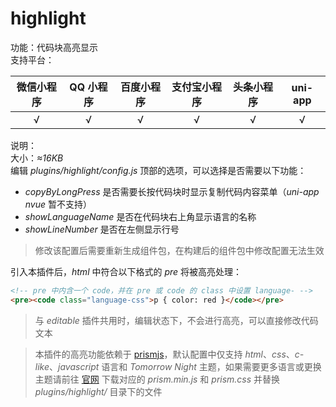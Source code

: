 # highlight
功能：代码块高亮显示  
支持平台：  

| 微信小程序 | QQ 小程序 | 百度小程序 | 支付宝小程序 | 头条小程序 | uni-app |
|:---:|:---:|:---:|:---:|:---:|:---:|
| √ | √ | √ | √ | √ | √ |

说明：  
大小：*≈16KB*  
编辑 *plugins/highlight/config.js* 顶部的选项，可以选择是否需要以下功能：  
- *copyByLongPress* 是否需要长按代码块时显示复制代码内容菜单（*uni-app nvue* 暂不支持）  
- *showLanguageName* 是否在代码块右上角显示语言的名称  
- *showLineNumber* 是否在左侧显示行号  

> 修改该配置后需要重新生成组件包，在构建后的组件包中修改配置无法生效

引入本插件后，*html* 中符合以下格式的 *pre* 将被高亮处理：  
```html
<!-- pre 中内含一个 code，并在 pre 或 code 的 class 中设置 language- -->
<pre><code class="language-css">p { color: red }</code></pre>
```

> 与 *editable* 插件共用时，编辑状态下，不会进行高亮，可以直接修改代码文本

> 本插件的高亮功能依赖于 [prismjs](https://prismjs.com/)，默认配置中仅支持 *html*、*css*、*c-like*、*javascript* 语言和 *Tomorrow Night* 主题，如果需要更多语言或更换主题请前往 [官网](https://prismjs.com/download.html) 下载对应的 *prism.min.js* 和 *prism.css* 并替换 *plugins/highlight/* 目录下的文件  
